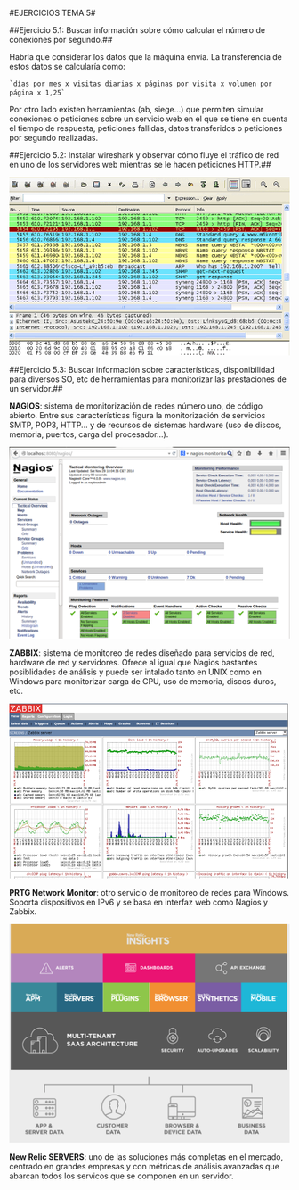 #EJERCICIOS TEMA 5#

##Ejercicio 5.1: Buscar información sobre cómo calcular el número de conexiones por segundo.##

Habría que considerar los datos que la máquina envía. La transferencia de estos datos se calcularía como:

	`días por mes x visitas diarias x páginas por visita x volumen por página x 1,25`


Por otro lado existen herramientas (ab, siege...) que permiten simular conexiones o peticiones sobre un servicio web en el que se tiene en cuenta el tiempo de respuesta, peticiones fallidas, datos transferidos o peticiones por segundo realizadas.

##Ejercicio 5.2: Instalar wireshark y observar cómo fluye el tráfico de red en uno de los servidores web mientras se le hacen peticiones HTTP.##

![img](https://github.com/nachobit/ETSIIT/blob/master/swap1415/trabajos_clase/wire.gif)


##Ejercicio 5.3: Buscar información sobre características, disponibilidad para diversos SO, etc de herramientas para monitorizar las prestaciones de un servidor.##

**NAGIOS**: sistema de monitorización de redes número uno, de código abierto.
Entre sus características figura la monitorización de servicios SMTP, POP3, HTTP... y de recursos de sistemas hardware (uso de discos, memoria, puertos, carga del procesador...).

![img](https://github.com/nachobit/ETSIIT/blob/master/swap1415/trabajos_clase/nagios.png)

**ZABBIX**: sistema de monitoreo de redes diseñado para servicios de red, hardware de red y servidores. Ofrece al igual que Nagios bastantes posiblidades de análisis y puede ser intalado tanto en UNIX como en Windows para monitorizar carga de CPU, uso de memoria, discos duros, etc.

![img](https://github.com/nachobit/ETSIIT/blob/master/swap1415/trabajos_clase/Zabbix.png)

**PRTG Network Monitor**: otro servicio de monitoreo de redes para Windows. Soporta dispositivos en IPv6 y se basa en interfaz web como Nagios y Zabbix.

![img](https://github.com/nachobit/ETSIIT/blob/master/swap1415/trabajos_clase/PRTG.png)

**New Relic SERVERS**: uno de las soluciones más completas en el mercado, centrado en grandes empresas y con métricas de análisis avanzadas que abarcan todos los servicos que se componen en un servidor.